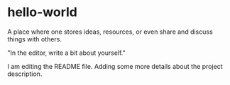 # hello-world
A place where one stores ideas, resources, or even share and discuss things with others.

"In the editor, write a bit about yourself."


I am editing the README file. Adding some more details about the project description.
